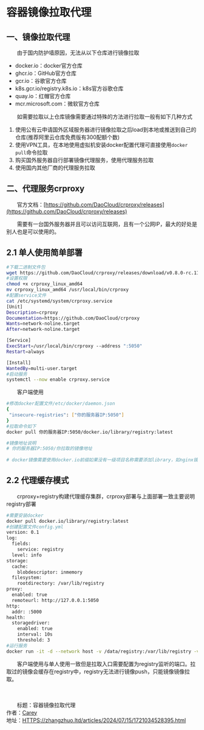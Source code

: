 # 容器镜像拉取代理

## 一、镜像拉取代理

　　由于国内防护墙原因，无法从以下仓库进行镜像拉取

* docker.io：docker官方仓库
* ghcr.io：GitHub官方仓库
* gcr.io：谷歌官方仓库
* k8s.gcr.io/registry.k8s.io：k8s官方谷歌仓库
* quay.io：红帽官方仓库
* mcr.microsoft.com：微软官方仓库

　　如需要拉取以上仓库镜像需要通过特殊的方法进行拉取一般有如下几种方式

1. 使用公有云申请国外区域服务器进行镜像拉取之后load到本地或推送到自己的仓库(推荐阿里云仓库免费版有300配额个数)
2. 使用VPN工具，在本地使用虚拟机安装docker配置代理可直接使用`docker pull`​命令拉取
3. 购买国外服务器自行部署镜像代理服务，使用代理服务拉取
4. 使用国内其他厂商的代理服务拉取

## 二、代理服务crproxy

　　官方文档：[https://github.com/DaoCloud/crproxy/releases](https://github.com/DaoCloud/crproxy/releases)

　　需要有一台国外服务器并且可以访问互联网，且有一个公网IP，最大的好处是别人也是可以使用的。

## 2.1 单人使用简单部署

```bash
#下载二进制文件包
wget https://github.com/DaoCloud/crproxy/releases/download/v0.8.0-rc.11/crproxy_linux_amd64
#设置权限
chmod +x crproxy_linux_amd64
mv crproxy_linux_amd64 /usr/local/bin/crproxy
#配置service文件
cat /etc/systemd/system/crproxy.service
[Unit]
Description=crproxy
Documentation=https://github.com/DaoCloud/crproxy
Wants=network-noline.target
After=network-noline.target

[Service]
ExecStart=/usr/local/bin/crproxy --address ":5050" 
Restart=always

[Install]
WantedBy=multi-user.target
#启动服务
systemctl --now enable crproxy.service
```

　　客户端使用

```bash
#修改docker配置文件/etc/docker/daemon.json
{  
 "insecure-registries": ["你的服务器IP:5050"] 
}
#拉取命令如下
docker pull 你的服务器IP:5050/docker.io/library/registry:latest

#镜像地址说明
# 你的服务器IP:5050/你拉取的镜像地址
 
# docker镜像需要使用docker.io前缀如果没有一级项目名称需要添加library，如nginx镜像需要写为docker.io/library/nginx:latest
```

## 2.2 代理缓存模式

　　crproxy+registry构建代理缓存集群，crproxy部署与上面部署一致主要说明registry部署

```bash
#需要安装docker
docker pull docker.io/library/registry:latest
#创建配置文件config.yml 
version: 0.1
log:
  fields:
    service: registry
  level: info
storage:
  cache:
    blobdescriptor: inmemory
  filesystem:
    rootdirectory: /var/lib/registry
proxy:
  enabled: true
  remoteurl: http://127.0.0.1:5050
http:
  addr: :5000
health:
  storagedriver:
    enabled: true
    interval: 10s
    threshold: 3
#运行服务
docker run -it -d --network host -v /data/registry:/var/lib/registry -v /root/config.yml:/etc/docker/registry/config.yml --restart=always --name registry registry:latest
```

　　客户端使用与单人使用一致但是拉取入口需要配置为registry监听的端口。拉取过的镜像会缓存在registry中，registry无法进行镜像push，只能镜像镜像拉取。

　　‍

　　标题：容器镜像拉取代理  
作者：[Carey](HTTPS://zhangzhuo.ltd)  
地址：[HTTPS://zhangzhuo.ltd/articles/2024/07/15/1721034528395.html](HTTPS://zhangzhuo.ltd/articles/2024/07/15/1721034528395.html)
